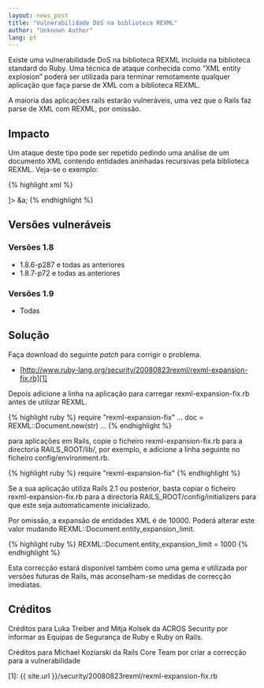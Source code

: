 ```yaml
---
layout: news_post
title: "Vulnerabilidade DoS na biblioteca REXML"
author: "Unknown Author"
lang: pt
---
```


Existe uma vulnerabilidade DoS na biblioteca REXML incluída na
biblioteca standard do Ruby. Uma técnica de ataque conhecida como “XML
entity explosion” poderá ser utilizada para terminar remotamente
qualquer aplicação que faça parse de XML com a biblioteca REXML.

A maioria das aplicações rails estarão vulneráveis, uma vez que o Rails
faz parse de XML com REXML, por omissão.

## Impacto

Um ataque deste tipo pode ser repetido pedindo uma análise de um
documento XML contendo entidades aninhadas recursivas pela biblioteca
REXML. Veja-se o exemplo:

{% highlight xml %}
<?xml version="1.0" encoding="UTF-8"?>
<!DOCTYPE member [
  <!ENTITY a "&b;&b;&b;&b;&b;&b;&b;&b;&b;&b;">
  <!ENTITY b "&c;&c;&c;&c;&c;&c;&c;&c;&c;&c;">
  <!ENTITY c "&d;&d;&d;&d;&d;&d;&d;&d;&d;&d;">
  <!ENTITY d "&e;&e;&e;&e;&e;&e;&e;&e;&e;&e;">
  <!ENTITY e "&f;&f;&f;&f;&f;&f;&f;&f;&f;&f;">
  <!ENTITY f "&g;&g;&g;&g;&g;&g;&g;&g;&g;&g;">
  <!ENTITY g "xxxxxxxxxxxxxxxxxxxxxxxxxxxxxx">
]>
<member>
&a;
</member>
{% endhighlight %}

## Versões vulneráveis

### Versões 1.8

* 1\.8.6-p287 e todas as anteriores
* 1\.8.7-p72 e todas as anteriores

### Versões 1.9

* Todas

## Solução

Faça download do seguinte *patch* para corrigir o problema.

* [http://www.ruby-lang.org/security/20080823rexml/rexml-expansion-fix.rb][1]

Depois adicione a linha na aplicação para carregar
rexml-expansion-fix.rb antes de utilizar REXML.

{% highlight ruby %}
require "rexml-expansion-fix"
...
doc = REXML::Document.new(str)
...
{% endhighlight %}

para aplicações em Rails, copie o ficheiro rexml-expansion-fix.rb para a directoria RAILS\_ROOT/lib/, por exemplo, e adicione a linha seguinte no ficheiro config/environment.rb.

{% highlight ruby %}
require "rexml-expansion-fix"
{% endhighlight %}

Se a sua aplicação utiliza Rails 2.1 ou posterior, basta copiar o
ficheiro rexml-expansion-fix.rb para a directoria
RAILS\_ROOT/config/initializers para que este seja automaticamente
inicializado.

Por omissão, a expansão de entidades XML é de 10000. Poderá alterar este
valor mudando REXML::Document.entity\_expansion\_limit.

{% highlight ruby %}
REXML::Document.entity_expansion_limit = 1000
{% endhighlight %}

Esta correcção estará disponível também como uma gema e utilizada por
versões futuras de Rails, mas aconselham-se medidas de correcção
imediatas.

## Créditos

Créditos para Luka Treiber and Mitja Kolsek da ACROS Security por
informar as Equipas de Segurança de Ruby e Ruby on Rails.

Créditos para Michael Koziarski da Rails Core Team por criar a correcção
para a vulnerabilidade



[1]: {{ site.url }}/security/20080823rexml/rexml-expansion-fix.rb
